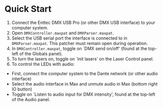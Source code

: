 # Quick Start

1. Connect the Enttec DMX USB Pro (or other DMX USB interface) to your computer system.
2. Open ```DMXController.maxpat``` and ```DMXParser.maxpat```.
3. Select the USB serial port the interface is connected to in ```DMXParser.maxpat```. This patcher must remain open during operation.
4. In ```DMXController.maxpat```, toggle on `DMX send on/off' (found at the top-left of the Globals panel).
5. To turn the lasers on, toggle on `Init lasers' on the Laser Control panel.
6. To control the LEDs with audio:
- First, connect the computer system to the Dante network (or other audio interface)
- Select the audio interface in Max and unmute audio in Max (bottom right IO button)
- Toggle on `Listen to audio input for DMX intensity', found at the top-left of the Audio panel.
